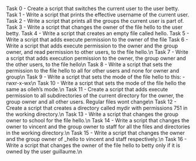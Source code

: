Task 0 - Create a script that switches the current user to the user betty.
Task 1 - Write a script that prints the effective username of the current user.
Task 2 - Write a script that prints all the groups the current user is part of.
Task 3 - Write a script that changes the owner of the file hello to the user betty.
Task 4 - Write a script that creates an empty file called hello.
Task 5 - Write a script that adds execute permission to the owner of the file
Task 6 - Write a script that adds execute permission to the owner and the group owner, and read permission to other users, to the file hello.\n
Task 7 - Write a script that adds execution permission to the owner, the group owner and the other users, to the file hello\n
Task 8 - Write a script that sets the permission to the file hello to all for other users and none for owner and group\n
Task 9 - Write a script that sets the mode of the file hello to this: -rwxr-x-wx\n
Task 10 - Write a script that sets the mode of the file hello the same as olleh’s mode.\n
Task 11 - Create a script that adds execute permission to all subdirectories of the current directory for the owner, the group owner and all other users. Regular files wont change\n
Task 12 - Create a script that creates a directory called mydir with permissions 751 in the working directory.\n
Task 13 - Write a script that changes the group owner to school for the file hello.\n
Task 14 - Write a script that changes the owner to vincent and the group owner to staff for all the files and directories in the working directory.\n
Task 15 - Write a script that changes the owner and the group owner of _hello to vincent and staff respectively.\n
Task 16 - Write a script that changes the owner of the file hello to betty only if it is owned by the user guillaume.\n

